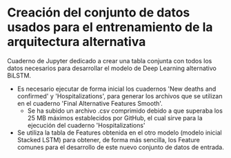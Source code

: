 # Creación del conjunto de datos usados para el entrenamiento de la arquitectura alternativa
Cuaderno de Jupyter dedicado a crear una tabla conjunta con todos los datos necesarios para desarrollar el modelo de Deep Learning alternativo BiLSTM.

- Es necesario ejecutar de forma inicial los cuadernos 'New deaths and confirmed' y 'Hospitalizations', para generar los archivos que se utilizan en el cuaderno 'Final Alternative Features Smooth'.
  - Se ha subido un archivo .csv comprimido debido a que superaba los 25 MB máximos establecidos por GitHub, el cual sirve para la ejecución del cuaderno 'Hospitalizations'
- Se utiliza la tabla de Features obtenida en el otro modelo (modelo inicial Stacked LSTM) para obtener, de forma más sencilla, los Feature comunes para el desarrollo de este nuevo conjunto de datos de entrada.

